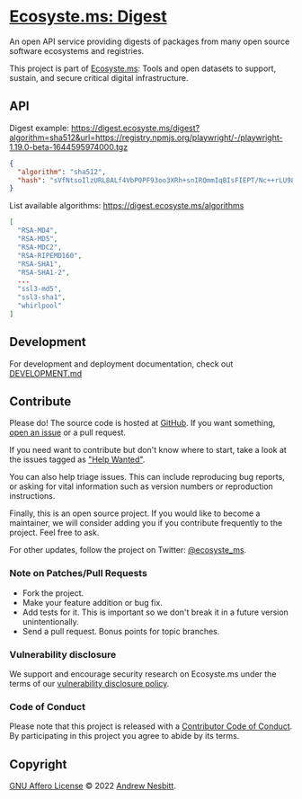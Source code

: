 # [Ecosyste.ms: Digest](https://digest.ecosyste.ms)

An open API service providing digests of packages from many open source software ecosystems and registries. 

This project is part of [Ecosyste.ms](https://ecosyste.ms): Tools and open datasets to support, sustain, and secure critical digital infrastructure.

## API

Digest example: https://digest.ecosyste.ms/digest?algorithm=sha512&url=https://registry.npmjs.org/playwright/-/playwright-1.19.0-beta-1644595974000.tgz

```json
{
  "algorithm": "sha512",
  "hash": "sVfNtsoIlzURL8ALf4VbP0PF93oo3XRh+snIRQmmIqBIsFIEPT/Nc++rLU98uIlW7FAuENzioqMz94V703+lqw=="
}
```

List available algorithms: https://digest.ecosyste.ms/algorithms

```json
[
  "RSA-MD4",
  "RSA-MD5",
  "RSA-MDC2",
  "RSA-RIPEMD160",
  "RSA-SHA1",
  "RSA-SHA1-2",
  ...
  "ssl3-md5",
  "ssl3-sha1",
  "whirlpool"
]
```

<!-- Documentation for the REST API is available here: [https://digest.ecosyste.ms/docs](https://digest.ecosyste.ms/docs)

The default rate limit for the API is 5000/req per hour based on your IP address, get in contact if you need to to increase your rate limit. -->

## Development

For development and deployment documentation, check out [DEVELOPMENT.md](DEVELOPMENT.md)

## Contribute

Please do! The source code is hosted at [GitHub](https://github.com/ecosyste-ms/digest). If you want something, [open an issue](https://github.com/ecosyste-ms/digest/issues/new) or a pull request.

If you need want to contribute but don't know where to start, take a look at the issues tagged as ["Help Wanted"](https://github.com/ecosyste-ms/digest/issues?q=is%3Aopen+is%3Aissue+label%3A%22help+wanted%22).

You can also help triage issues. This can include reproducing bug reports, or asking for vital information such as version numbers or reproduction instructions. 

Finally, this is an open source project. If you would like to become a maintainer, we will consider adding you if you contribute frequently to the project. Feel free to ask.

For other updates, follow the project on Twitter: [@ecosyste_ms](https://twitter.com/ecosyste_ms).

### Note on Patches/Pull Requests

 * Fork the project.
 * Make your feature addition or bug fix.
 * Add tests for it. This is important so we don't break it in a future version unintentionally.
 * Send a pull request. Bonus points for topic branches.

### Vulnerability disclosure

We support and encourage security research on Ecosyste.ms under the terms of our [vulnerability disclosure policy](docs/VULNERABILITY_DISCLOSURE_POLICY.md).

### Code of Conduct

Please note that this project is released with a [Contributor Code of Conduct](docs/CODE_OF_CONDUCT.md). By participating in this project you agree to abide by its terms.

## Copyright

[GNU Affero License](LICENSE) © 2022 [Andrew Nesbitt](https://github.com/andrew).
